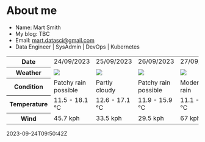 # About me

- Name: Mart Smith
- My blog: TBC
- Email: [mart.datasci@gmail.com](mailto:mart.datasci6@gmail.com)
- Data Engineer | SysAdmin | DevOps | Kubernetes


<table>
    <tr>
        <th>Date</th>
        <td>24/09/2023</td><td>25/09/2023</td><td>26/09/2023</td><td>27/09/2023</td><td>28/09/2023</td><td>29/09/2023</td><td>30/09/2023</td>
    </tr>
    <tr>
        <th>Weather</th>
        <td><img src="https://cdn.weatherapi.com/weather/64x64/day/176.png"/></td><td><img src="https://cdn.weatherapi.com/weather/64x64/day/116.png"/></td><td><img src="https://cdn.weatherapi.com/weather/64x64/day/176.png"/></td><td><img src="https://cdn.weatherapi.com/weather/64x64/day/302.png"/></td><td><img src="https://cdn.weatherapi.com/weather/64x64/day/113.png"/></td><td><img src="https://cdn.weatherapi.com/weather/64x64/day/116.png"/></td><td><img src="https://cdn.weatherapi.com/weather/64x64/day/113.png"/></td>
    </tr>
    <tr>
        <th>Condition</th>
        <td width="200px">Patchy rain possible</td><td width="200px">Partly cloudy</td><td width="200px">Patchy rain possible</td><td width="200px">Moderate rain</td><td width="200px">Sunny</td><td width="200px">Partly cloudy</td><td width="200px">Sunny</td>
    </tr>
    <tr>
        <th>Temperature</th>
        <td>11.5 -  18.1 °C</td><td>12.6 -  17.1 °C</td><td>11.9 -  15.9 °C</td><td>11.1 -  14.9 °C</td><td>10 -  16 °C</td><td>11.9 -  15.6 °C</td><td>10.2 -  16 °C</td>
    </tr>
    <tr>
        <th>Wind</th>
        <td>45.7 kph</td><td>33.5 kph</td><td>29.5 kph</td><td>67 kph</td><td>31 kph</td><td>30.6 kph</td><td>14.8 kph</td>
    </tr>
</table>


2023-09-24T09:50:42Z

